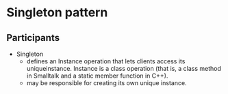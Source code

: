 # Singleton pattern

## Participants

* Singleton
    - defines an Instance operation that lets clients access its uniqueinstance. Instance is a class operation (that is, a class method in Smalltalk and a static member function in C++).
    - may be responsible for creating its own unique instance.

